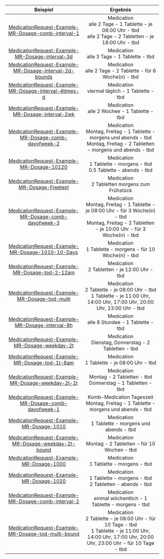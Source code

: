 | Beispiel | Ergebnis |
| :---: | :---:|
|[MedicationRequest-Example-MR-Dosage-comb-interval-1](./MedicationRequest-Example-MR-Dosage-comb-interval-1.html) | Medication<br>alle 2 Tage - 1 Tablette - je 08:00 Uhr - tbd<br>alle 2 Tage - 2 Tabletten - je 18:00 Uhr - tbd |
|[MedicationRequest-Example-MR-Dosage-interval-3d](./MedicationRequest-Example-MR-Dosage-interval-3d.html) | Medication<br>alle 3 Tage - 1 Tablette - tbd |
|[MedicationRequest-Example-MR-Dosage-interval-2d-bounds](./MedicationRequest-Example-MR-Dosage-interval-2d-bounds.html) | Medication<br>alle 2 Tage - 2 Tablette - für 6 Woche(n) - tbd |
|[MedicationRequest-Example-MR-Dosage-interval-4times-d](./MedicationRequest-Example-MR-Dosage-interval-4times-d.html) | Medication<br>viermal täglich - 1 Tablette - tbd |
|[MedicationRequest-Example-MR-Dosage-interval-2wk](./MedicationRequest-Example-MR-Dosage-interval-2wk.html) | Medication<br>alle 2 Wochee - 1 Tablette - tbd |
|[MedicationRequest-Example-MR-Dosage-comb-dayofweek-2](./MedicationRequest-Example-MR-Dosage-comb-dayofweek-2.html) | Medication<br>Montag, Freitag - 1 Tablette - morgens und abends - tbd<br>Montag, Freitag - 2 Tabletten - morgens und abends - tbd |
|[MedicationRequest-Example-MR-Dosage-10120](./MedicationRequest-Example-MR-Dosage-10120.html) | Medication<br>1 Tablette - morgens - tbd<br>0.5 Tablette - abends - tbd |
|[MedicationRequest-Example-MR-Dosage-Freetext](./MedicationRequest-Example-MR-Dosage-Freetext.html) | Medication<br>2 Tabletten morgens zum Frühstück |
|[MedicationRequest-Example-MR-Dosage-comb-dayofweek-3](./MedicationRequest-Example-MR-Dosage-comb-dayofweek-3.html) | Medication<br>Montag, Freitag - 1 Tablette - je 08:00 Uhr - für 3 Woche(n) - tbd<br>Montag, Freitag - 2 Tabletten - je 10:00 Uhr - für 3 Woche(n) - tbd |
|[MedicationRequest-Example-MR-Dosage-1010-10-Days](./MedicationRequest-Example-MR-Dosage-1010-10-Days.html) | Medication<br>1 Tablette - morgens - für 10 Woche(n) - tbd |
|[MedicationRequest-Example-MR-Dosage-tod-2-12am](./MedicationRequest-Example-MR-Dosage-tod-2-12am.html) | Medication<br>2 Tabletten - je 12:00 Uhr - tbd |
|[MedicationRequest-Example-MR-Dosage-tod-multi](./MedicationRequest-Example-MR-Dosage-tod-multi.html) | Medication<br>2 Tablette - je 08:00 Uhr - tbd<br>1 Tablette - je 11:00 Uhr, 14:00 Uhr, 17:00 Uhr, 20:00 Uhr, 23:00 Uhr - tbd |
|[MedicationRequest-Example-MR-Dosage-interval-8h](./MedicationRequest-Example-MR-Dosage-interval-8h.html) | Medication<br>alle 8 Stundee - 1 Tablette - tbd |
|[MedicationRequest-Example-MR-Dosage-weekday-2t](./MedicationRequest-Example-MR-Dosage-weekday-2t.html) | Medication<br>Dienstag, Donnerstag - 2 Tabletten - tbd |
|[MedicationRequest-Example-MR-Dosage-tod-1t-8am](./MedicationRequest-Example-MR-Dosage-tod-1t-8am.html) | Medication<br>1 Tablette - je 08:00 Uhr - tbd |
|[MedicationRequest-Example-MR-Dosage-weekday-2t-1t](./MedicationRequest-Example-MR-Dosage-weekday-2t-1t.html) | Medication<br>Montag - 2 Tabletten - tbd<br>Donnerstag - 1 Tabletten - tbd |
|[MedicationRequest-Example-MR-Dosage-comb-dayofweek-1](./MedicationRequest-Example-MR-Dosage-comb-dayofweek-1.html) | Komb-Medication Tageszeit<br>Montag, Freitag - 1 Tablette - morgens und abends - tbd |
|[MedicationRequest-Example-MR-Dosage-1010](./MedicationRequest-Example-MR-Dosage-1010.html) | Medication<br>1 Tablette - morgens und abends - tbd |
|[MedicationRequest-Example-MR-Dosage-weekday-2t-bound](./MedicationRequest-Example-MR-Dosage-weekday-2t-bound.html) | Medication<br>Montag - 2 Tabletten - für 10 Wochen - tbd |
|[MedicationRequest-Example-MR-Dosage-1000](./MedicationRequest-Example-MR-Dosage-1000.html) | Medication<br>1 Tablette - morgens - tbd |
|[MedicationRequest-Example-MR-Dosage-1020](./MedicationRequest-Example-MR-Dosage-1020.html) | Medication<br>1 Tablette - morgens - tbd<br>2 Tabletten - abends - tbd |
|[MedicationRequest-Example-MR-Dosage-comb-interval-2](./MedicationRequest-Example-MR-Dosage-comb-interval-2.html) | Medication<br>einmal wöchentlich - 1 Tablette - morgens - tbd |
|[MedicationRequest-Example-MR-Dosage-tod-multi-bound](./MedicationRequest-Example-MR-Dosage-tod-multi-bound.html) | Medication<br>2 Tablette - je 08:00 Uhr - für 10 Tage - tbd<br>1 Tablette - je 11:00 Uhr, 14:00 Uhr, 17:00 Uhr, 20:00 Uhr, 23:00 Uhr - für 10 Tage - tbd |